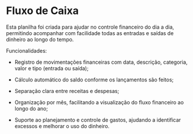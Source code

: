 # Fluxo de Caixa
Esta planilha foi criada para ajudar no controle financeiro do dia a dia, permitindo acompanhar com facilidade todas as entradas e saídas de dinheiro ao longo do tempo. 

Funcionalidades:
* Registro de movimentações financeiras com data, descrição, categoria, valor e tipo (entrada ou saída);

* Cálculo automático do saldo conforme os lançamentos são feitos;

* Separação clara entre receitas e despesas;

* Organização por mês, facilitando a visualização do fluxo financeiro ao longo do ano;

* Suporte ao planejamento e controle de gastos, ajudando a identificar excessos e melhorar o uso do dinheiro.


